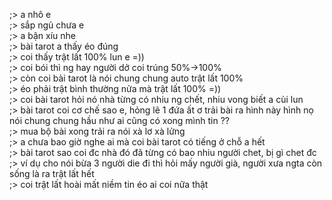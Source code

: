 ;> a nhô e<br>
;> sắp ngủ chưa e<br>
;> a bận xíu nhe<br>
;> bài tarot a thấy éo đúng<br>
;> coi thấy trật lất 100% lun e =))<br>
;> coi bói thì ng hay người dở coi trúng 50%->100%<br>
;> còn coi bài tarot là nói chung chung auto trật lất 100%<br>
;> éo phải trật bình thường nửa mà trật lất 100% =))<br>
;> coi bài tarot hỏi nó nhà từng có nhiu ng chết, nhiu vong biết a cùi lun<br>
;> bài tarot coi cơ chế sao e, hỏng lẽ 1 đứa ất ơ trải bài ra hình này hình nọ nói chung chung hầu như ai cũng có xong mình tin ??<br>
;> mua bộ bài xong trải ra nói xà lơ xà lửng<br>
;> a chưa bao giờ nghe ai mà coi bài tarot có tiếng ở chỗ a hết<br>
;> bài tarot sao coi đc nhà đó đã từng có bao nhiu người chet, bị gì chet đc <br>
;> ví dụ cho nói bừa 3 người die đi thì hỏi mấy người già, người xưa ngta còn sống là ra trật lất hết<br>
;> coi trật lất hoài mất niềm tin éo ai coi nữa thật
